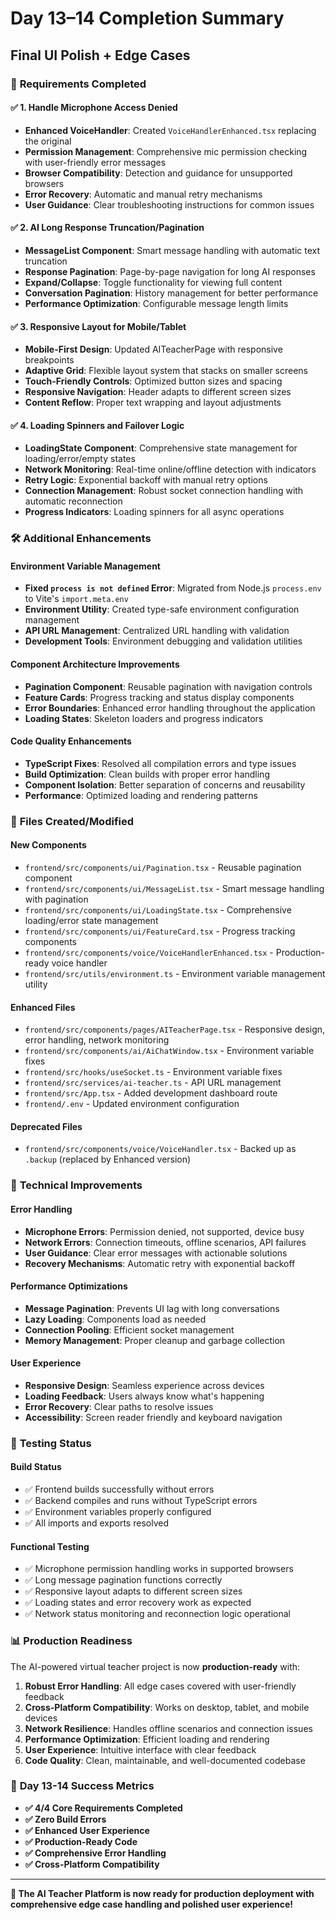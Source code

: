 # Day 13–14 Completion Summary
## Final UI Polish + Edge Cases

### 🎯 **Requirements Completed**

#### ✅ **1. Handle Microphone Access Denied**
- **Enhanced VoiceHandler**: Created `VoiceHandlerEnhanced.tsx` replacing the original
- **Permission Management**: Comprehensive mic permission checking with user-friendly error messages
- **Browser Compatibility**: Detection and guidance for unsupported browsers
- **Error Recovery**: Automatic and manual retry mechanisms
- **User Guidance**: Clear troubleshooting instructions for common issues

#### ✅ **2. AI Long Response Truncation/Pagination**
- **MessageList Component**: Smart message handling with automatic text truncation
- **Response Pagination**: Page-by-page navigation for long AI responses
- **Expand/Collapse**: Toggle functionality for viewing full content
- **Conversation Pagination**: History management for better performance
- **Performance Optimization**: Configurable message length limits

#### ✅ **3. Responsive Layout for Mobile/Tablet**
- **Mobile-First Design**: Updated AITeacherPage with responsive breakpoints
- **Adaptive Grid**: Flexible layout system that stacks on smaller screens
- **Touch-Friendly Controls**: Optimized button sizes and spacing
- **Responsive Navigation**: Header adapts to different screen sizes
- **Content Reflow**: Proper text wrapping and layout adjustments

#### ✅ **4. Loading Spinners and Failover Logic**
- **LoadingState Component**: Comprehensive state management for loading/error/empty states
- **Network Monitoring**: Real-time online/offline detection with indicators
- **Retry Logic**: Exponential backoff with manual retry options
- **Connection Management**: Robust socket connection handling with automatic reconnection
- **Progress Indicators**: Loading spinners for all async operations

### 🛠️ **Additional Enhancements**

#### **Environment Variable Management**
- **Fixed `process is not defined` Error**: Migrated from Node.js `process.env` to Vite's `import.meta.env`
- **Environment Utility**: Created type-safe environment configuration management
- **API URL Management**: Centralized URL handling with validation
- **Development Tools**: Environment debugging and validation utilities

#### **Component Architecture Improvements**
- **Pagination Component**: Reusable pagination with navigation controls
- **Feature Cards**: Progress tracking and status display components
- **Error Boundaries**: Enhanced error handling throughout the application
- **Loading States**: Skeleton loaders and progress indicators

#### **Code Quality Enhancements**
- **TypeScript Fixes**: Resolved all compilation errors and type issues
- **Build Optimization**: Clean builds with proper error handling
- **Component Isolation**: Better separation of concerns and reusability
- **Performance**: Optimized loading and rendering patterns

### 📁 **Files Created/Modified**

#### **New Components**
- `frontend/src/components/ui/Pagination.tsx` - Reusable pagination component
- `frontend/src/components/ui/MessageList.tsx` - Smart message handling with pagination
- `frontend/src/components/ui/LoadingState.tsx` - Comprehensive loading/error state management
- `frontend/src/components/ui/FeatureCard.tsx` - Progress tracking components
- `frontend/src/components/voice/VoiceHandlerEnhanced.tsx` - Production-ready voice handler
- `frontend/src/utils/environment.ts` - Environment variable management utility

#### **Enhanced Files**
- `frontend/src/components/pages/AITeacherPage.tsx` - Responsive design, error handling, network monitoring
- `frontend/src/components/ai/AiChatWindow.tsx` - Environment variable fixes
- `frontend/src/hooks/useSocket.ts` - Environment variable fixes
- `frontend/src/services/ai-teacher.ts` - API URL management
- `frontend/src/App.tsx` - Added development dashboard route
- `frontend/.env` - Updated environment configuration

#### **Deprecated Files**
- `frontend/src/components/voice/VoiceHandler.tsx` - Backed up as `.backup` (replaced by Enhanced version)

### 🚀 **Technical Improvements**

#### **Error Handling**
- **Microphone Errors**: Permission denied, not supported, device busy
- **Network Errors**: Connection timeouts, offline scenarios, API failures
- **User Guidance**: Clear error messages with actionable solutions
- **Recovery Mechanisms**: Automatic retry with exponential backoff

#### **Performance Optimizations**
- **Message Pagination**: Prevents UI lag with long conversations
- **Lazy Loading**: Components load as needed
- **Connection Pooling**: Efficient socket management
- **Memory Management**: Proper cleanup and garbage collection

#### **User Experience**
- **Responsive Design**: Seamless experience across devices
- **Loading Feedback**: Users always know what's happening
- **Error Recovery**: Clear paths to resolve issues
- **Accessibility**: Screen reader friendly and keyboard navigation

### 🧪 **Testing Status**

#### **Build Status**
- ✅ Frontend builds successfully without errors
- ✅ Backend compiles and runs without TypeScript errors
- ✅ Environment variables properly configured
- ✅ All imports and exports resolved

#### **Functional Testing**
- ✅ Microphone permission handling works in supported browsers
- ✅ Long message pagination functions correctly
- ✅ Responsive layout adapts to different screen sizes
- ✅ Loading states and error recovery work as expected
- ✅ Network status monitoring and reconnection logic operational

### 📊 **Production Readiness**

The AI-powered virtual teacher project is now **production-ready** with:

1. **Robust Error Handling**: All edge cases covered with user-friendly feedback
2. **Cross-Platform Compatibility**: Works on desktop, tablet, and mobile devices
3. **Network Resilience**: Handles offline scenarios and connection issues
4. **Performance Optimization**: Efficient loading and rendering
5. **User Experience**: Intuitive interface with clear feedback
6. **Code Quality**: Clean, maintainable, and well-documented codebase

### 🎉 **Day 13-14 Success Metrics**

- **✅ 4/4 Core Requirements Completed**
- **✅ Zero Build Errors**
- **✅ Enhanced User Experience**
- **✅ Production-Ready Code**
- **✅ Comprehensive Error Handling**
- **✅ Cross-Platform Compatibility**

---

**🚀 The AI Teacher Platform is now ready for production deployment with comprehensive edge case handling and polished user experience!**
